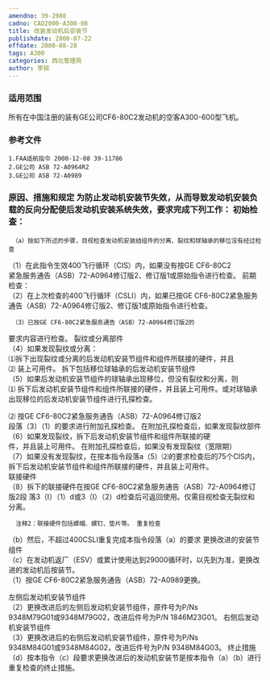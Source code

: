 ```yaml
---
amendno: 39-2980  
cadno: CAD2000-A300-08  
title: 改装发动机后安装节  
publishdate: 2000-07-22  
effdate: 2000-08-28  
tags: A300  
categories: 西北管理局  
author: 李锐  
---
```

  
### 适用范围  
所有在中国注册的装有GE公司CF6-80C2发动机的空客A300-600型飞机。  
  
<!--more-->  
### 参考文件  
    1.FAA适航指令 2000-12-08 39-11786  
    2.GE公司 ASB 72-A0964R2  
    3.GE公司 ASB 72-A0989  
  
### 原因、措施和规定 为防止发动机安装节失效，从而导致发动机安装负载的反向分配使后发动机安装系统失效，要求完成下列工作： 初始检查：  
     （a）按如下所述的步骤，目视检查发动机安装结组件的分离、裂纹和球轴承的移位没有经过检查  
（1）在此指令生效400飞行循环（CIS）内，如果没有按GE CF6-80C2  
紧急服务通告（ASB）72-A0964修订版2、修订版1或原始指令进行检查。 前期检查：  
（2）在上次检查的400飞行循环（CSLI）内，如果已按GE CF6-80C2紧急服务通告（ASB）72-A0964修订版2、修订版1或原始指令进行检查。  
  
     （3）已按GE CF6-80C2紧急服务通告（ASB）72-A0964修订版2的  
要求内容进行检查。 裂纹或分离部件  
（4）如果发现裂纹或分离：  
⑴拆下出现裂纹或分离的后发动机安装节组件和组件所联接的硬件，并且  
⑵ 装上可用件。 拆下包括移位球轴承的后发动机安装节组件  
     （5）如果后发动机安装节组件的球轴承出现移位，但没有裂纹和分离，则  
⑴ 拆下后发动机安装节组件和组件所联接的硬件，并且装上可用件。或对球轴承出现移位的后发动机安装节组件进行孔探检查。  
  
⑵ 按GE CF6-80C2紧急服务通告（ASB）72-A0964修订版2  
段落（3）（1）的要求进行附加孔探检查。 在附加孔探检查后，如果发现裂纹部件  
    （6）如果发现裂纹，拆下后发动机安装节组件和组件所联接的硬  
件，并且装上可用件。 在附加孔探检查后，如果没有发现裂纹（宽限期）  
（7）如果没有发现裂纹，在按本指令段落a（5）⑵的要求检查后的75个CIS内，拆下后发动机安装节组件和组件所联接的硬件，并且装上可用件。  
联接硬件  
（8）拆下的联接硬件在按GE CF6-80C2紧急服务通告（ASB）72-A0964修订版2段            落3（I）（1）d或3（I）（2）d检查后可返回使用。仅需目视检查无裂纹和 分离。  
  
      注释2：联接硬件包括螺帽、螺钉、垫片等。 重复检查  
（b）然后，不超过400CSLI重复完成本指令段落（a）的要求 更换改进的安装节组件  
    （c）在发动机返厂（ESV）或累计使用达到29000循环时，以先到为准，更换改进的发动机后按装节。  
（1）按GE CF6-80C2紧急服务通告（ASB）72-A0989更换。  
  
左侧后发动机安装节组件  
（2）更换改进后的左侧后发动机安装节组件，原件号为P/Ns  
9348M79G01或9348M79G02，改进后件号为P/N 1846M23G01。 右侧后发动机安装节组件  
（3）更换改进后的右侧后发动机安装节组件，原件号为P/Ns  
9348M84G01或9348M84G02，改进后件号为P/N 9348M84G03。 终止措施  
    （d）按本指令（c）段要求更换改进后的发动机安装节是按本指令（a）（b）进行重复检查的终止措施。  
